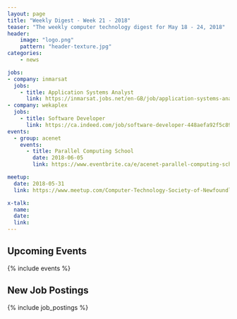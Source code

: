 ```yaml
---
layout: page
title: "Weekly Digest - Week 21 - 2018"
teaser: "The weekly computer technology digest for May 18 - 24, 2018"
header:
    image: "logo.png"
    pattern: "header-texture.jpg"
categories:
    - news

jobs:
- company: inmarsat
  jobs:
    - title: Application Systems Analyst
      link: https://inmarsat.jobs.net/en-GB/job/application-systems-analyst/J3T5VF76P6BW13RMFP2?idpartenaire=20222
- company: wekaplex
  jobs:
    - title: Software Developer
      link: https://ca.indeed.com/job/software-developer-448aefa92f5c89ff
events:
  - group: acenet
    events:
      - title: Parallel Computing School
        date: 2018-06-05
        link: https://www.eventbrite.ca/e/acenet-parallel-computing-school-tickets-44593415105?aff=es2

meetup:
  date: 2018-05-31
  link: https://www.meetup.com/Computer-Technology-Society-of-Newfoundland-and-Labrador/events/251127922/

x-talk:
  name: 
  date: 
  link: 
---
```


## Upcoming Events
{% include events %}

## New Job Postings
{% include job_postings %}
